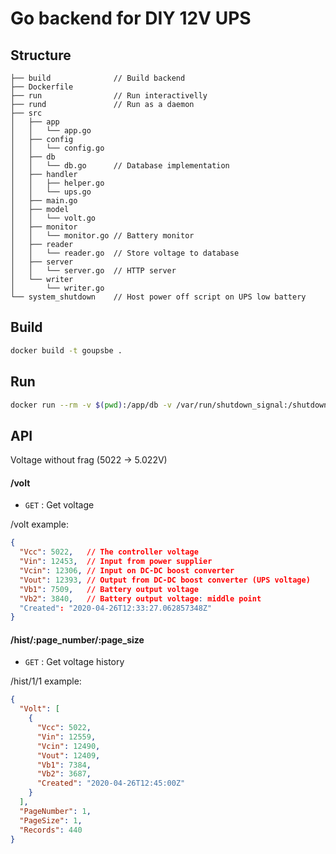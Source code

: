 # Go backend for DIY 12V UPS

## Structure

```
├── build              // Build backend
├── Dockerfile
├── run                // Run interactivelly
├── rund               // Run as a daemon
├── src
│   ├── app
│   │   └── app.go
│   ├── config
│   │   └── config.go
│   ├── db
│   │   └── db.go      // Database implementation 
│   ├── handler
│   │   ├── helper.go
│   │   └── ups.go
│   ├── main.go
│   ├── model
│   │   └── volt.go
│   ├── monitor
│   │   └── monitor.go // Battery monitor
│   ├── reader
│   │   └── reader.go  // Store voltage to database
│   ├── server
│   │   └── server.go  // HTTP server
│   └── writer
│       └── writer.go
└── system_shutdown    // Host power off script on UPS low battery
```

## Build

```bash
docker build -t goupsbe .
```

## Run

```bash
docker run --rm -v $(pwd):/app/db -v /var/run/shutdown_signal:/shutdown_signal -p 3000:3000 --env LISTEN_PORT=3000 --env SERIAL_DEVICE=/dev/ttyUSB0 --device=/dev/ttyUSB0 goupsbe
```

## API

Voltage without frag (5022 -> 5.022V)

#### /volt
* `GET` : Get voltage

/volt example:
```JSON
{
  "Vcc": 5022,   // The controller voltage
  "Vin": 12453,  // Input from power supplier
  "Vcin": 12306, // Input on DC-DC boost converter
  "Vout": 12393, // Output from DC-DC boost converter (UPS voltage)
  "Vb1": 7509,   // Battery output voltage
  "Vb2": 3840,   // Battery output voltage: middle point
  "Created": "2020-04-26T12:33:27.062857348Z"
}
```

#### /hist/:page_number/:page_size
* `GET` : Get voltage history

/hist/1/1 example:
```JSON
{
  "Volt": [
    {
      "Vcc": 5022,
      "Vin": 12559,
      "Vcin": 12490,
      "Vout": 12409,
      "Vb1": 7384,
      "Vb2": 3687,
      "Created": "2020-04-26T12:45:00Z"
    }
  ],
  "PageNumber": 1,
  "PageSize": 1,
  "Records": 440
}
```
